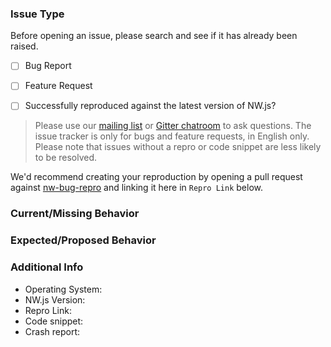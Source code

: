 ### Issue Type

Before opening an issue, please search and see if it has already been raised.

- [ ] Bug Report
- [ ] Feature Request

- [ ] Successfully reproduced against the latest version of NW.js?

> Please use our [mailing list](https://groups.google.com/forum/#!forum/nwjs-general) or [Gitter chatroom](https://gitter.im/nwjs/nw.js) to ask questions. The issue tracker is only for bugs and feature requests, in English only. Please note that issues without a repro or code snippet are less likely to be resolved.

We'd recommend creating your reproduction by opening a pull request against [nw-bug-repro](https://github.com/nwutils/nw-bug-repro) and linking it here in `Repro Link` below.

### Current/Missing Behavior

### Expected/Proposed Behavior

### Additional Info

- Operating System:
- NW.js Version:
- Repro Link:
- Code snippet:
- Crash report:
